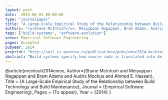 ```yaml
---
layout: post
date:  2014-06-01 00:00:00
type: "journalpaper"
title: "A Large-Scale Empirical Study of the Relationship between Build Technology and Build Maintenance"
authors: "<u>Shane McIntosh</u>, Meiyappan Nagappan, Bram Adams, Audris Mockus, and Ahmed E. Hassan"
tags: ["build-systems", "software-evolution"]
venue: Empirical Software Engineering
pages: Accepted
pubyear: 2014
preprint: "http://sail.cs.queensu.ca/publications/pubs/emse2014-mcintosh-preprint.pdf"
abstract: "Build systems specify how source code is translated into deliverables. They require continual maintenance as the system they build evolves. This build maintenance can become so burdensome that projects switch build technologies, potentially having to rewrite thousands of lines of build code. We aim to understand the prevalence of different build technologies and the relationship between build technology and build maintenance by analyzing version histories in a corpus of 177,039 repositories spread across four software forges, three software ecosystems, and four large-scale projects. We study low-level, abstraction-based, and framework-driven build technologies, as well as tools that automatically manage external dependencies. We find that modern, framework-driven build technologies need to be maintained more often and these build changes are more tightly coupled with the source code than low-level or abstraction-based ones. However, build technology migrations tend to coincide with a shift of build maintenance work to a build-focused team, deferring the cost of build maintenance to them."
---
```

@article{mcintosh2014emse,
	Author={Shane McIntosh and Meiyappan Nagappan and Bram Adams and Audris Mockus and Ahmed E. Hassan},
	Title = {A Large-Scale Empirical Study of the Relationship between Build Technology and Build Maintenance},
	Journal = {Empirical Software Engineering},
	Pages = {To appear},
	Year = {2014}
}
